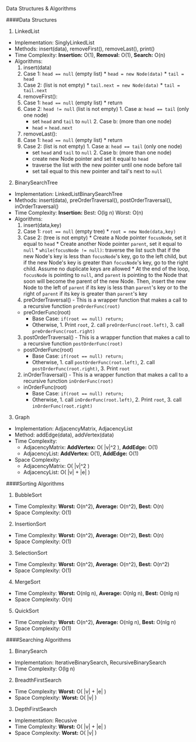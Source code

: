 Data Structures & Algorithms

####Data Structures

1. LinkedList
  * Implementation: SinglyLinkedList
  * Methods: insert(data), removeFirst(), removeLast(), print()
  * Time Complexity: **Insertion:** O(1), **Removal:** O(1), **Search:** O(n)
  * Algorithms:
    1. insert(data)
      1. Case 1: `head == null` (empty list)
        * `head = new Node(data)`
        * `tail = head`
      2. Case 2: (list is not empty)
        * `tail.next = new Node(data)`
        * `tail = tail.next`
    2. removeFirst(): 
      1. Case 1: `head == null` (empty list)
        * return
      2. Case 2: `head != null` (list is not empty)
        1. Case a: `head == tail` (only one node)
          * set `head` and `tail` to `null`
        2. Case b: (more than one node)
          * `head` = `head.next`
    3. removeLast():
      1. Case 1: `head == null` (empty list)
        * return
      2. Case 2: (list is not empty)
        1. Case a: `head == tail` (only one node)
          * set `head` and `tail` to `null` 
        2. Case b: (more than one node)
          * create new Node pointer and set it equal to `head`
          * traverse the list with the new pointer until one node before tail
          * set tail equal to this new pointer and tail's next to `null`

2. BinarySearchTree
  * Implementation: LinkedListBinarySearchTree
  * Methods: insert(data), preOrderTraversal(), postOrderTraversal(), inOrderTraversal()
  * Time Complexity: **Insertion:** Best: O(lg n) Worst: O(n)
  * Algorithms:
    1. insert(data,key)
      1. Case 1: `root == null` (empty tree)
        * `root = new Node(data,key)`
      2. Case 2: (tree is not empty)
        * Create a Node pointer `focusNode`, set it equal to `head`
        * Create another Node pointer `parent`, set it equal to `null`
        * `while(focusNode != null)`: traverse the list such that if the new Node's key is less than `focusNode`'s key, go to the left child, but if the new Node's key is greater than `focusNode`'s key, go to the right child. Assume no duplicate keys are allowed
        * At the end of the loop, `focusNode` is pointing to `null`, and `parent` is pointing to the Node that soon will become the parent of the new Node. Then, insert the new Node to the left of `parent` if its key is less than `parent`'s key or to the right of `parent` if its key is greater than `parent`'s key
    2. preOrderTraversal() - This is a wrapper function that makes a call to a recursive function `preOrderFunc(root)`
      * preOrderFunc(root)
        * Base Case: `if(root == null) return;`
        * Otherwise, 1. Print `root`, 2. call `preOrderFunc(root.left)`, 3. call `preOrderFunc(root.right)`
    3. postOrderTraversal() - This is a wrapper function that makes a call to a recursive function `postOrderFunc(root)`
      * postOrderFunc(root)
        * Base Case: `if(root == null) return;`
        * Otherwise, 1. call `postOrderFunc(root.left)`, 2. call `postOrderFunc(root.right)`, 3. Print `root`
    2. inOrderTraversal() - This is a wrapper function that makes a call to a recursive function `inOrderFunc(root)`
      * inOrderFunc(root)
        * Base Case: `if(root == null) return;`
        * Otherwise, 1. call `inOrderFunc(root.left)`, 2. Print `root`, 3. call `inOrderFunc(root.right)`

3. Graph
  * Implementation: AdjacencyMatrix, AdjacencyList
  * Method: addEdge(data), addVertex(data)
  * Time Complexity: 
    -  AdjacencyMatrix: **AddVertex:** O( |v|^2 ), **AddEdge:** O(1)
    -  AdjacencyList: **AddVertex:** O(1), **AddEdge:** O(1)
  * Space Complexity: 
    -  AdjacencyMatrix: O( |v|^2 )
    -  AdjacencyList: O( |v| + |e| )

####Sorting Algorithms

1. BubbleSort
  * Time Complexity: 
    **Worst:** O(n^2), **Average:** O(n^2), **Best:** O(n)
  * Space Complexity: O(1)
2. InsertionSort
  * Time Complexity:
    **Worst:** O(n^2), **Average:** O(n^2), **Best:** O(n)
  * Space Complexity: O(1)
3. SelectionSort
  * Time Complexity:
    **Worst:** O(n^2), **Average:** O(n^2), **Best:** O(n^2)
  * Space Complexity: O(1)
4. MergeSort
  * Time Complexity: **Worst:** O(nlg n), **Average:** O(nlg n), **Best:** O(nlg n)
  * Space Complexity: O(n)
5. QuickSort
  * Time Complexity: **Worst:** O(n^2), **Average:** O(nlg n), **Best:** O(nlg n)
  * Space Complexity: O(1)


####Searching Algorithms

1. BinarySearch
  * Implementation: IterativeBinarySearch, RecursiveBinarySearch
  * Time Complexity: O(lg n)
2. BreadthFirstSearch
  * Time Complexity: **Worst:** O( |v| + |e| )
  * Space Complexity: **Worst:** O( |v| )
3. DepthFirstSearch
  * Implementation: Recusive
  * Time Complexity: **Worst:** O( |v| + |e| )
  * Space Complexity: **Worst:** O( |v| )

